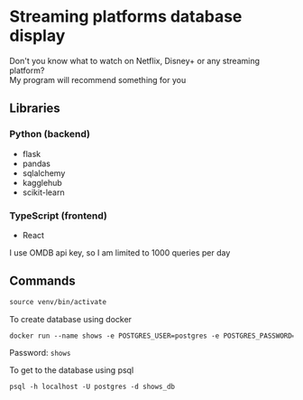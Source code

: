 # Streaming platforms database display

Don't you know what to watch on Netflix, Disney+ or any streaming platform? <br/>
My program will recommend something for you

## Libraries

### Python (backend)
- flask
- pandas
- sqlalchemy
- kagglehub
- scikit-learn

### TypeScript (frontend)
- React


I use OMDB api key, so I am limited to 1000 queries per day
## Commands

```md
source venv/bin/activate
```

To create database using docker
```md
docker run --name shows -e POSTGRES_USER=postgres -e POSTGRES_PASSWORD=shows -e POSTGRES_DB=shows_db -p 5432:5432 -d postgres
```

Password: `shows`

To get to the database using psql
```md
psql -h localhost -U postgres -d shows_db
```
